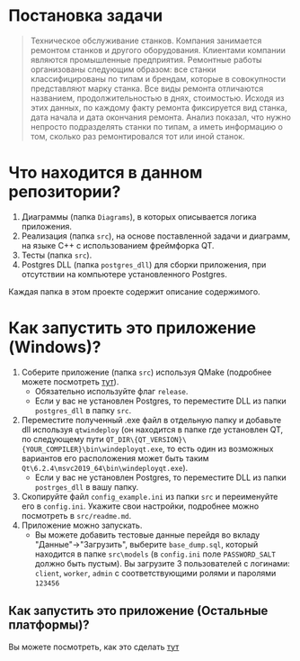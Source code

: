 # Постановка задачи
 > Техническое обслуживание станков. Компания занимается ремонтом станков и другого оборудования. Клиентами компании являются промышленные предприятия. Ремонтные работы организованы следующим образом: все станки классифицированы по типам и брендам, которые в совокупности представляют марку станка. Все виды ремонта отличаются названием, продолжительностью в днях, стоимостью. Исходя из этих данных, по каждому факту ремонта фиксируется вид станка, дата начала и дата окончания ремонта. Анализ показал, что нужно непросто подразделять станки по типам, а иметь информацию о том, сколько раз ремонтировался тот или иной станок.
# Что находится в данном репозитории?
1. Диаграммы (папка `Diagrams`), в которых описывается логика приложения.
2. Реализация (папка `src`), на основе поставленной задачи и диаграмм, на языке C++ с использованием фреймфорка QT.
3. Тесты (папка `src`).
4. Postgres DLL (папка `postgres_dll`) для сборки приложения, при отсутствии на компьютере установленного Postgres.

Каждая папка в этом проекте содержит описание содержимого.
# Как запустить это приложение (Windows)?
1. Соберите приложение (папка `src`) используя QMake (подробнее можете посмотреть [тут](https://doc.qt.io/qt-6/windows-deployment.html)).
    * Обязательно используйте флаг `release`.
    * Если у вас не установлен Postgres, то переместите DLL из папки `postgres_dll` в папку `src`.
2. Переместите полученный .exe файл в отдельную папку и добавьте dll используя `qtwindeploy` (он находится в папке где установлен QT, по следующему пути `QT_DIR\{QT_VERSION}\{YOUR_COMPILER}\bin\windeployqt.exe`, то есть один из возможных вариантов его расположения может быть таким `Qt\6.2.4\msvc2019_64\bin\windeployqt.exe`).
    * Если у вас не установлен Postgres, то переместите DLL из папки `postrges_dll` в вашу папку.
3. Скопируйте файл `config_example.ini` из папки `src` и переименуйте его в `config.ini`. Укажите свои настройки, подробнее можно посмотреть в `src/readme.md`.
4. Приложение можно запускать.
    * Вы можете добавить тестовые данные перейдя во вкладу "Данные"->"Загрузить", выберите `base_dump.sql`, который находится в папке `src\models` (в `config.ini` поле `PASSWORD_SALT` должно быть пустым). Вы загрузите 3 пользователей с логинами: `client`, `worker`, `admin` с соответствующими ролями и паролями `123456`
## Как запустить это приложение (Остальные платформы)?
Вы можете посмотреть, как это сделать [тут](https://doc.qt.io/qt-6/deployment.html)